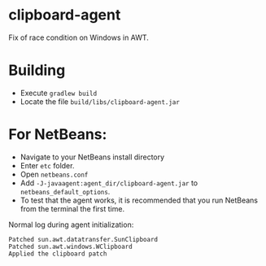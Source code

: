 # clipboard-agent

Fix of race condition on Windows in AWT.

# Building

- Execute `gradlew build`
- Locate the file `build/libs/clipboard-agent.jar`

# For NetBeans:

- Navigate to your NetBeans install directory
- Enter `etc` folder.
- Open `netbeans.conf`
- Add `-J-javaagent:agent_dir/clipboard-agent.jar` to `netbeans_default_options`.
- To test that the agent works, it is recommended that you run NetBeans from the terminal the first time.

Normal log during agent initialization:

```
Patched sun.awt.datatransfer.SunClipboard
Patched sun.awt.windows.WClipboard
Applied the clipboard patch
```
